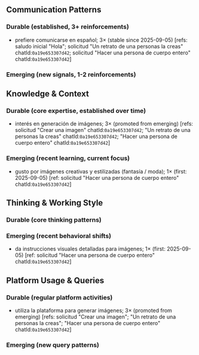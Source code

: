 ## Communication Patterns
### Durable (established, 3+ reinforcements)
- prefiere comunicarse en español; 3× (stable since 2025-09-05) [refs: saludo inicial "Hola"; solicitud "Un retrato de una personas la creas" chatId:`0a19e653307d42`; solicitud "Hacer una persona de cuerpo entero" chatId:`0a19e653307d42`]

### Emerging (new signals, 1-2 reinforcements)

## Knowledge & Context
### Durable (core expertise, established over time)
- interés en generación de imágenes; 3× (promoted from emerging) [refs: solicitud "Crear una imagen" chatId:`0a19e653307d42`; "Un retrato de una personas la creas" chatId:`0a19e653307d42`; "Hacer una persona de cuerpo entero" chatId:`0a19e653307d42`]

### Emerging (recent learning, current focus)
- gusto por imágenes creativas y estilizadas (fantasía / moda); 1× (first: 2025-09-05) [ref: solicitud "Hacer una persona de cuerpo entero" chatId:`0a19e653307d42`]

## Thinking & Working Style
### Durable (core thinking patterns)

### Emerging (recent behavioral shifts)
- da instrucciones visuales detalladas para imágenes; 1× (first: 2025-09-05) [ref: solicitud "Hacer una persona de cuerpo entero" chatId:`0a19e653307d42`]

## Platform Usage & Queries
### Durable (regular platform activities)
- utiliza la plataforma para generar imágenes; 3× (promoted from emerging) [refs: solicitud "Crear una imagen"; "Un retrato de una personas la creas"; "Hacer una persona de cuerpo entero" chatId:`0a19e653307d42`]

### Emerging (new query patterns)
